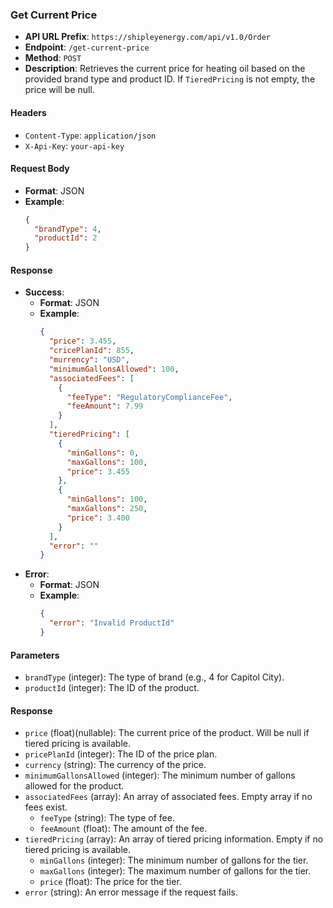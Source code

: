 ### Get Current Price

- **API URL Prefix**: `https://shipleyenergy.com/api/v1.0/Order`
- **Endpoint**: `/get-current-price`
- **Method**: `POST`
- **Description**: Retrieves the current price for heating oil based on the provided brand type and product ID. If `TieredPricing` is not empty, the price will be null.

#### Headers
- `Content-Type`: `application/json`
- `X-Api-Key`: `your-api-key`

#### Request Body
- **Format**: JSON
- **Example**:
    ```json
    {
      "brandType": 4,
      "productId": 2
    }
    ```

#### Response
- **Success**:
  - **Format**: JSON
  - **Example**:
    ```json
    {
      "price": 3.455,
      "cricePlanId": 855,
      "murrency": "USD",
      "minimumGallonsAllowed": 100,
      "associatedFees": [
		{
		  "feeType": "RegulatoryComplianceFee",
		  "feeAmount": 7.99
		}
	  ],
      "tieredPricing": [
        {
          "minGallons": 0,
		  "maxGallons": 100,
		  "price": 3.455
		},
		{
		  "minGallons": 100,
		  "maxGallons": 250,
		  "price": 3.400
        }
      ],
      "error": ""
    }
    ```
- **Error**:
  - **Format**: JSON
  - **Example**:
    ```json
    {
      "error": "Invalid ProductId"
    }
    ```

#### Parameters
- `brandType` (integer): The type of brand (e.g., 4 for Capitol City).
- `productId` (integer): The ID of the product.

#### Response
- `price` (float)(nullable): The current price of the product. Will be null if tiered pricing is available.
- `pricePlanId` (integer): The ID of the price plan.
- `currency` (string): The currency of the price.
- `minimumGallonsAllowed` (integer): The minimum number of gallons allowed for the product.
- `associatedFees` (array): An array of associated fees. Empty array if no fees exist.
  - `feeType` (string): The type of fee.
  - `feeAmount` (float): The amount of the fee.
- `tieredPricing` (array): An array of tiered pricing information. Empty if no tiered pricing is available.
  - `minGallons` (integer): The minimum number of gallons for the tier.
  - `maxGallons` (integer): The maximum number of gallons for the tier.
  - `price` (float): The price for the tier.
- `error` (string): An error message if the request fails.